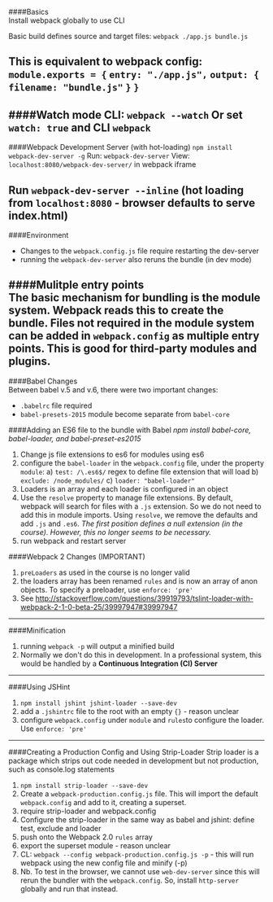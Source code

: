 ####Basics  
Install webpack globally to use CLI

Basic build defines source and target files: 
`webpack ./app.js bundle.js`

This is equivalent to webpack config: 
    `module.exports = {`
        `entry: "./app.js",` 
        `output: {`
            `filename: "bundle.js"`
        `}`
    `}`
---

####Watch mode
CLI: `webpack --watch` 
Or set `watch: true` and CLI `webpack` 
---

####Webpack Development Server (with hot-loading)
`npm install webpack-dev-server -g` 
Run: `webpack-dev-server`
View: `localhost:8080/webpack-dev-server/` in webpack iframe

Run `webpack-dev-server --inline` (hot loading from `localhost:8080` - browser defaults to serve index.html)
---

####Environment  
- Changes to the `webpack.config.js` file require restarting the dev-server
- running the `webpack-dev-server` also reruns the bundle (in dev mode)    
 

####Mulitple entry points  
The basic mechanism for bundling is the module system. Webpack reads this to create the bundle. Files not required in the module system can be added in `webpack.config` as multiple entry points. This is good for third-party modules and plugins.  
---

####Babel Changes  
Between babel v.5 and v.6, there were two important changes:   
- `.babelrc` file required  
- `babel-presets-2015` module become separate from `babel-core`  
 
####Adding an ES6 file to the bundle with Babel
*npm install babel-core, babel-loader, and babel-preset-es2015* 
1. Change js file extensions to es6 for modules using es6   
2. configure the `babel-loader` in the `webpack.config` file, under the property `module`: a) `test: /\.es6$/` regex to define file extension that will load b) `exclude: /node_modules/` c) `loader: "babel-loader"`  
3. Loaders is an array and each loader is configured in an object 
4. Use the `resolve` property to manage file extensions. By default, webpack will search for files with a `.js` extension. So we do not need to add this in module imports. Using `resolve`, we remove the defaults and add `.js` and `.es6`. *The first position defines a null extension (in the course). However, this no longer seems to be necessary.* 
5. run webpack and restart server      


####Webpack 2 Changes (IMPORTANT)  
1. `preLoaders` as used in the course is no longer valid  
2. the loaders array has been renamed `rules` and is now an array of anon objects. To specify a preloader, use `enforce: 'pre'` 
3. See http://stackoverflow.com/questions/39919793/tslint-loader-with-webpack-2-1-0-beta-25/39997947#39997947  

--- 

####Minification  
1. running `webpack -p` will output a minified build  
2. Normally we don't do this in development. In a professional system, this would be handled by a **Continuous Integration (CI) Server**  

---

####Using JSHint  
1. `npm install jshint jshint-loader --save-dev`  
2. add a `.jshintrc` file to the root with an empty `{}` - reason unclear    
3. configure `webpack.config` under `module` and `rules`to configure the loader. Use `enforce: 'pre'`  

--- 

####Creating a Production Config and Using Strip-Loader
Strip loader is a package which strips out code needed in development but not production, such as console.log statements  
1. `npm install strip-loader --save-dev`  
2. Create a `webpack-production.config.js` file. This will import the default `webpack.config` and add to it, creating a superset.  
3. require strip-loader and webpack.config  
4. Configure the strip-loader in the same way as babel and jshint: define test, exclude and loader   
5. push onto the Webpack 2.0 `rules` array  
6. export the superset module - reason unclear  
7. CL: `webpack --config webpack-production.config.js -p` - this will run webpack using the new config file and minify (-p)  
8. Nb. To test in the browser, we cannot use `web-dev-server` since this will rerun the bundler with the `webpack.config`. So, install `http-server` globally and run that instead. 
 

